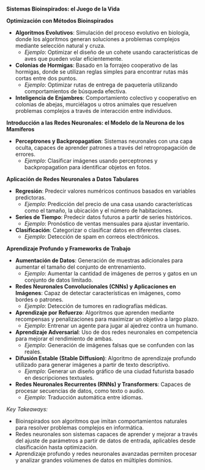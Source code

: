 **Sistemas Bioinspirados: el Juego de la Vida**

**Optimización con Métodos Bioinspirados**
- **Algoritmos Evolutivos**: Simulación del proceso evolutivo en biología, donde los algoritmos generan soluciones a problemas complejos mediante selección natural y cruza.
  - *Ejemplo*: Optimizar el diseño de un cohete usando características de aves que pueden volar eficientemente.
- **Colonias de Hormigas**: Basado en la forrajeo cooperativo de las hormigas, donde se utilizan reglas simples para encontrar rutas más cortas entre dos puntos.
  - *Ejemplo*: Optimizar rutas de entrega de paquetería utilizando comportamientos de búsqueda efectiva.
- **Inteligencia de Enjambres**: Comportamiento colectivo y cooperativo en colonias de abejas, murciélagos u otros animales que resuelven problemas complejos a través de interacción entre individuos.

**Introducción a las Redes Neuronales: el Modelo de la Neurona de los Mamíferos**
- **Perceptrones y Backpropagation**: Sistemas neuronales con una capa oculta, capaces de aprender patrones a través del retropropagación de errores.
  - *Ejemplo*: Clasificar imágenes usando perceptrones y backpropagation para identificar objetos en fotos.

**Aplicación de Redes Neuronales a Datos Tabulares**
- **Regresión**: Predecir valores numéricos continuos basados en variables predictoras.
  - *Ejemplo*: Predicción del precio de una casa usando características como el tamaño, la ubicación y el número de habitaciones.
- **Series de Tiempo**: Predecir datos futuros a partir de series históricos.
  - *Ejemplo*: Pronóstico de ventas mensuales para ajustar inventario.
- **Clasificación**: Categorizar o clasificar datos en diferentes clases.
  - *Ejemplo*: Detección de spam en correos electrónicos.

**Aprendizaje Profundo y Frameworks de Trabajo**
- **Aumentación de Datos**: Generación de muestras adicionales para aumentar el tamaño del conjunto de entrenamiento.
  - *Ejemplo*: Aumentar la cantidad de imágenes de perros y gatos en un conjunto de datos limitado.
- **Redes Neuronales Convolucionales (CNNs) y Aplicaciones en Imágenes**: Capaz de detectar características en imágenes, como bordes o patrones.
  - *Ejemplo*: Detección de tumores en radiografías médicas.
- **Aprendizaje por Refuerzo**: Algoritmos que aprenden mediante recompensas y penalizaciones para maximizar un objetivo a largo plazo.
  - *Ejemplo*: Entrenar un agente para jugar al ajedrez contra un humano.
- **Aprendizaje Adversarial**: Uso de dos redes neuronales en competencia para mejorar el rendimiento de ambas.
  - *Ejemplo*: Generación de imágenes falsas que se confunden con las reales.
- **Difusión Estable (Stable Diffusion)**: Algoritmo de aprendizaje profundo utilizado para generar imágenes a partir de texto descriptivo.
  - *Ejemplo*: Generar un diseño gráfico de una ciudad futurista basado en descripciones textuales.
- **Redes Neuronales Recurrentes (RNNs) y Transformers**: Capaces de procesar secuencias de datos, como texto o audio.
  - *Ejemplo*: Traducción automática entre idiomas.

*Key Takeaways:*
- Bioinspirados son algoritmos que imitan comportamientos naturales para resolver problemas complejos en informática.
- Redes neuronales son sistemas capaces de aprender y mejorar a través del ajuste de parámetros a partir de datos de entrada, aplicables desde clasificación hasta optimización.
- Aprendizaje profundo y redes neuronales avanzadas permiten procesar y analizar grandes volúmenes de datos en múltiples dominios.